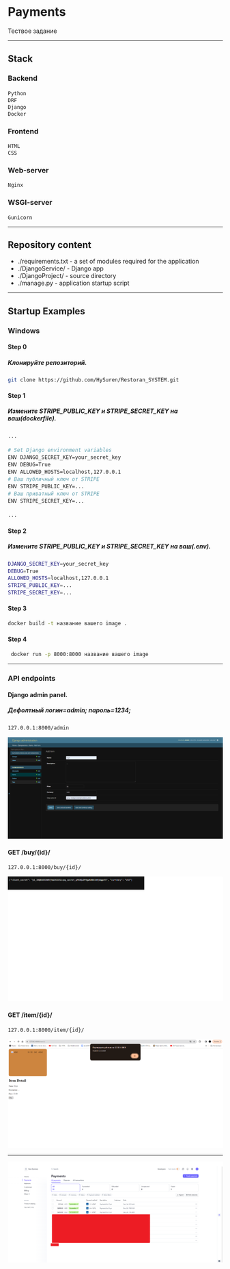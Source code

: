 # Payments
Тествое задание
***
## Stack
### Backend
    Python
    DRF
    Django
    Docker
### Frontend
    HTML
    CSS
### Web-server
    Nginx
### WSGI-server
    Gunicorn
***
## Repository content
    
- ./requirements.txt - a set of modules required for the application
- ./DjangoService/ - Django app 
- ./DjangoProject/ - source directory
- ./manage.py - application startup script

***
## Startup Examples
### Windows
#### Step 0
##### Клонируйте репозиторий.
```bash
git clone https://github.com/HySuren/Restoran_SYSTEM.git
```
#### Step 1
##### Измените STRIPE_PUBLIC_KEY и STRIPE_SECRET_KEY на ваш(dockerfile).
```bash
...

# Set Django environment variables
ENV DJANGO_SECRET_KEY=your_secret_key
ENV DEBUG=True
ENV ALLOWED_HOSTS=localhost,127.0.0.1
# Ваш публичный ключ от STRIPE
ENV STRIPE_PUBLIC_KEY=...
# Ваш приватный ключ от STRIPE
ENV STRIPE_SECRET_KEY=...

...
```
#### Step 2
##### Измените STRIPE_PUBLIC_KEY и STRIPE_SECRET_KEY на ваш(.env).
```bash
DJANGO_SECRET_KEY=your_secret_key
DEBUG=True
ALLOWED_HOSTS=localhost,127.0.0.1
STRIPE_PUBLIC_KEY=...
STRIPE_SECRET_KEY=...
```
#### Step 3
```bash
docker build -t название вашего image .     
```
#### Step 4
```bash
 docker run -p 8000:8000 название вашего image
```
***
### API endpoints
#### Django admin panel.
##### Дефолтный логин=admin; пароль=1234;
    127.0.0.1:8000/admin
![GitHub Logo](/images/admin.png)

#### GET /buy/{id}/
    127.0.0.1:8000/buy/{id}/
![GitHub Logo](/images/buy.png)

#### GET /item/{id}/
    127.0.0.1:8000/item/{id}/
![GitHub Logo](/images/item.png)
***
![GitHub Logo](/images/Strip.png)
